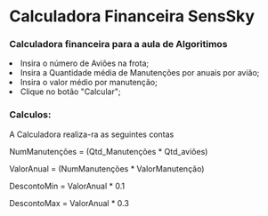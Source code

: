 # Calculadora Financeira SensSky

<h3>Calculadora financeira para a aula de Algoritimos</h3>



 <li><span>Insira o número de Aviões na frota;</span></li>
            <li><span>Insira a Quantidade média de Manutenções por anuais por avião;</span></li>
            <li><span>Insira o valor médio por manutenção;</span></li>
            <li><span>Clique no botão "Calcular";</span></li>



<h3>
 Calculos:
</h3>

A Calculadora realiza-ra as seguintes contas <br>

NumManutenções = (Qtd_Manutenções * Qtd_aviões) <br>

ValorAnual = (NumManutenções * ValorManutenção) <br>

DescontoMin = ValorAnual * 0.1

DescontoMax = ValorAnual * 0.3




